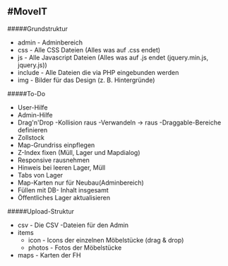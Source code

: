 #MoveIT
---
#####Grundstruktur
- admin - Adminbereich
- css - Alle CSS Dateien (Alles was auf .css endet)
- js - Alle Javascript Dateien (Alles was auf .js endet (jquery.min.js, jquery.js))
- include - Alle Dateien die via PHP eingebunden werden
- img - Bilder für das Design (z. B. Hintergründe)


#####To-Do
- User-Hilfe
- Admin-Hilfe
- Drag'n'Drop
    -Kollision raus
    -Verwandeln -> raus
    -Draggable-Bereiche definieren
- Zollstock
- Map-Grundriss einpflegen
- Z-Index fixen (Müll, Lager und Mapdialog)
- Responsive rausnehmen
- Hinweis bei leeren Lager, Müll
- Tabs von Lager
- Map-Karten nur für Neubau(Adminbereich)
- Füllen mit DB- Inhalt insgesamt
- Öffentliches Lager aktualisieren

#####Upload-Struktur
 - csv   - Die CSV -Dateien für den Admin
 - items
   - icon   - Icons der einzelnen Möbelstücke (drag & drop)
   - photos - Fotos der Möbelstücke
 - maps  - Karten der FH